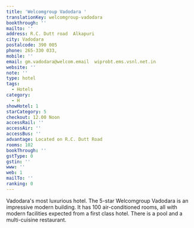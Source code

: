 ```yaml
---
title: 'Welcomgroup Vadodara '
translationKey: welcomgroup-vadodara
bookthrough: ''
mailto: ''
address: R.C. Dutt road  Alkapuri
city: Vadodara
postalcode: 390 005
phone: 265-330 033,
mobile: ''
email: gm.vadodara@welcom.email  wiprobt.ems.vsnl.net.in
website: ''
note: ''
type: hotel
tags:
  - Hotels
category:
  - H
showHotel: 1
starCategory: 5
checkout: 12.00 Noon
accessRail: ''
accessAir: ''
accessBus: ''
advantage: Located on R.C. Dutt Road
rooms: 102
bookThrough: ''
gstType: 0
gstin: ''
www: ''
web: 1
mailTo: ''
ranking: 0
---
```







Vadodara's most luxurious hotel. The 5-star Welcomgroup Vadodara is an impressive modern building. It has 100 air-conditioned rooms, all with modern facilities expected from a first class hotel. There is a pool and a multi-cuisine restaurant.
